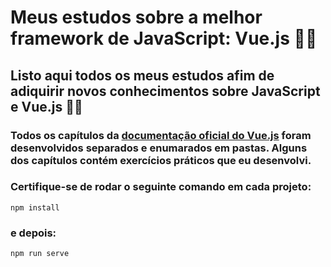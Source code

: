 # Meus estudos sobre a melhor framework de JavaScript: Vue.js 💚📗
## Listo aqui todos os meus estudos afim de adiquirir novos conhecimentos sobre JavaScript e Vue.js 👨‍💻

### Todos os capítulos da [documentação oficial do Vue.js](https://br.vuejs.org/v2/guide) foram desenvolvidos separados e enumarados em pastas. Alguns dos capítulos contém exercícios práticos que eu desenvolvi.

### Certifique-se de rodar o seguinte comando em cada projeto:
    npm install
### e depois:
    npm run serve